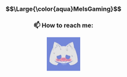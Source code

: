 
<!--
**MeIsGaming/MeIsGaming** is a ✨ _special_ ✨ repository because its `README.md` (this file) appears on your GitHub profile.

Here are some ideas to get you started:

- 🔭 I’m currently working on ...
- 🌱 I’m currently learning ...
- 👯 I’m looking to collaborate on ...
- 🤔 I’m looking for help with ...
- 💬 Ask me about ...
- 📫 How to reach me: ...
- 😄 Pronouns: ...
- ⚡ Fun fact: ...
-->

<h3 align="center"> $$\Large{\color{aqua}MeIsGaming}$$ </h3>

<h3 align="center">📫 How to reach me:</h3>
<p align="center">
<a href="https://discord.gg/Msd62FzBB3" target="_discord"><img align="center" src="https://raw.githubusercontent.com/MeIsGaming/MeIsGaming/main/.public/lewd_discord.gif" alt="discord" height="90" width="90" /></a>
</p>

